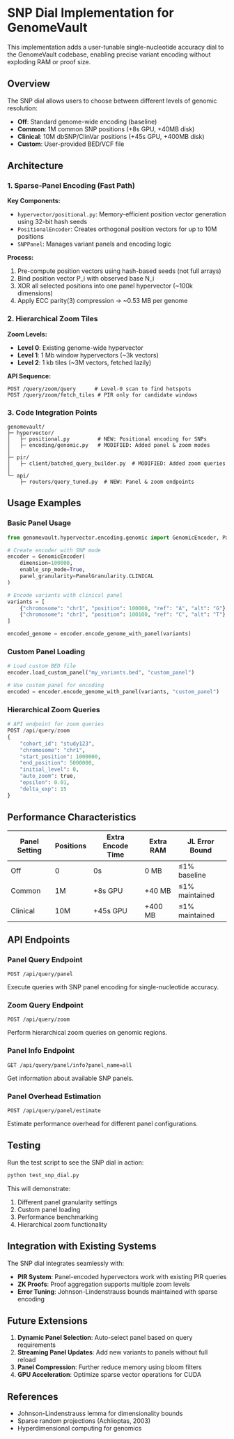 # SNP Dial Implementation for GenomeVault

This implementation adds a user-tunable single-nucleotide accuracy dial to the GenomeVault codebase, enabling precise variant encoding without exploding RAM or proof size.

## Overview

The SNP dial allows users to choose between different levels of genomic resolution:
- **Off**: Standard genome-wide encoding (baseline)
- **Common**: 1M common SNP positions (+8s GPU, +40MB disk)
- **Clinical**: 10M dbSNP/ClinVar positions (+45s GPU, +400MB disk)
- **Custom**: User-provided BED/VCF file

## Architecture

### 1. Sparse-Panel Encoding (Fast Path)

**Key Components:**
- `hypervector/positional.py`: Memory-efficient position vector generation using 32-bit hash seeds
- `PositionalEncoder`: Creates orthogonal position vectors for up to 10M positions
- `SNPPanel`: Manages variant panels and encoding logic

**Process:**
1. Pre-compute position vectors using hash-based seeds (not full arrays)
2. Bind position vector P_i with observed base N_i
3. XOR all selected positions into one panel hypervector (~100k dimensions)
4. Apply ECC parity(3) compression → ~0.53 MB per genome

### 2. Hierarchical Zoom Tiles

**Zoom Levels:**
- **Level 0**: Existing genome-wide hypervector
- **Level 1**: 1 Mb window hypervectors (~3k vectors)
- **Level 2**: 1 kb tiles (~3M vectors, fetched lazily)

**API Sequence:**
```
POST /query/zoom/query      # Level-0 scan to find hotspots
POST /query/zoom/fetch_tiles # PIR only for candidate windows
```

### 3. Code Integration Points

```
genomevault/
├─ hypervector/
│   ├─ positional.py         # NEW: Positional encoding for SNPs
│   ├─ encoding/genomic.py   # MODIFIED: Added panel & zoom modes
│
├─ pir/
│   ├─ client/batched_query_builder.py  # MODIFIED: Added zoom queries
│
└─ api/
    ├─ routers/query_tuned.py  # NEW: Panel & zoom endpoints
```

## Usage Examples

### Basic Panel Usage

```python
from genomevault.hypervector.encoding.genomic import GenomicEncoder, PanelGranularity

# Create encoder with SNP mode
encoder = GenomicEncoder(
    dimension=100000,
    enable_snp_mode=True,
    panel_granularity=PanelGranularity.CLINICAL
)

# Encode variants with clinical panel
variants = [
    {"chromosome": "chr1", "position": 100000, "ref": "A", "alt": "G"},
    {"chromosome": "chr1", "position": 100100, "ref": "C", "alt": "T"}
]

encoded_genome = encoder.encode_genome_with_panel(variants)
```

### Custom Panel Loading

```python
# Load custom BED file
encoder.load_custom_panel("my_variants.bed", "custom_panel")

# Use custom panel for encoding
encoded = encoder.encode_genome_with_panel(variants, "custom_panel")
```

### Hierarchical Zoom Queries

```python
# API endpoint for zoom queries
POST /api/query/zoom
{
    "cohort_id": "study123",
    "chromosome": "chr1",
    "start_position": 1000000,
    "end_position": 5000000,
    "initial_level": 0,
    "auto_zoom": true,
    "epsilon": 0.01,
    "delta_exp": 15
}
```

## Performance Characteristics

| Panel Setting | Positions | Extra Encode Time | Extra RAM | JL Error Bound |
|--------------|-----------|-------------------|-----------|----------------|
| Off          | 0         | 0s                | 0 MB      | ≤1% baseline   |
| Common       | 1M        | +8s GPU           | +40 MB    | ≤1% maintained |
| Clinical     | 10M       | +45s GPU          | +400 MB   | ≤1% maintained |

## API Endpoints

### Panel Query Endpoint
```
POST /api/query/panel
```
Execute queries with SNP panel encoding for single-nucleotide accuracy.

### Zoom Query Endpoint
```
POST /api/query/zoom
```
Perform hierarchical zoom queries on genomic regions.

### Panel Info Endpoint
```
GET /api/query/panel/info?panel_name=all
```
Get information about available SNP panels.

### Panel Overhead Estimation
```
POST /api/query/panel/estimate
```
Estimate performance overhead for different panel configurations.

## Testing

Run the test script to see the SNP dial in action:
```bash
python test_snp_dial.py
```

This will demonstrate:
1. Different panel granularity settings
2. Custom panel loading
3. Performance benchmarking
4. Hierarchical zoom functionality

## Integration with Existing Systems

The SNP dial integrates seamlessly with:
- **PIR System**: Panel-encoded hypervectors work with existing PIR queries
- **ZK Proofs**: Proof aggregation supports multiple zoom levels
- **Error Tuning**: Johnson-Lindenstrauss bounds maintained with sparse encoding

## Future Extensions

1. **Dynamic Panel Selection**: Auto-select panel based on query requirements
2. **Streaming Panel Updates**: Add new variants to panels without full reload
3. **Panel Compression**: Further reduce memory using bloom filters
4. **GPU Acceleration**: Optimize sparse vector operations for CUDA

## References

- Johnson-Lindenstrauss lemma for dimensionality bounds
- Sparse random projections (Achlioptas, 2003)
- Hyperdimensional computing for genomics
